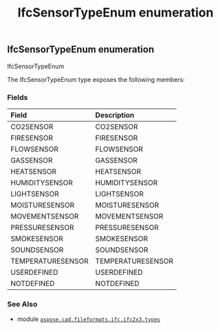 ﻿---
title: IfcSensorTypeEnum enumeration
second_title: Aspose.CAD for Python via .NET API References
description: 
type: docs
weight: 2880
url: /aspose.cad.fileformats.ifc.ifc2x3.types/ifcsensortypeenum/
is_root: false
---

## IfcSensorTypeEnum enumeration

IfcSensorTypeEnum



The IfcSensorTypeEnum type exposes the following members:

### Fields
| Field | Description |
| :- | :- |
| CO2SENSOR | CO2SENSOR |
| FIRESENSOR | FIRESENSOR |
| FLOWSENSOR | FLOWSENSOR |
| GASSENSOR | GASSENSOR |
| HEATSENSOR | HEATSENSOR |
| HUMIDITYSENSOR | HUMIDITYSENSOR |
| LIGHTSENSOR | LIGHTSENSOR |
| MOISTURESENSOR | MOISTURESENSOR |
| MOVEMENTSENSOR | MOVEMENTSENSOR |
| PRESSURESENSOR | PRESSURESENSOR |
| SMOKESENSOR | SMOKESENSOR |
| SOUNDSENSOR | SOUNDSENSOR |
| TEMPERATURESENSOR | TEMPERATURESENSOR |
| USERDEFINED | USERDEFINED |
| NOTDEFINED | NOTDEFINED |



### See Also
* module [`aspose.cad.fileformats.ifc.ifc2x3.types`](..)
